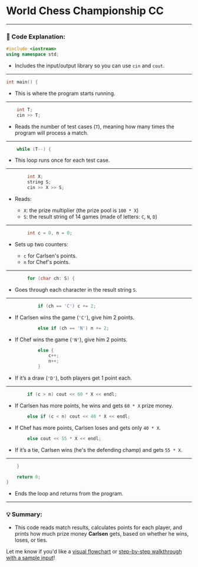 ﻿# World Chess Championship CC


---

### 🔹 Code Explanation:

```cpp
#include <iostream>
using namespace std;
```

* Includes the input/output library so you can use `cin` and `cout`.

---

```cpp
int main() {
```

* This is where the program starts running.

---

```cpp
    int T;
    cin >> T;
```

* Reads the number of test cases (`T`), meaning how many times the program will process a match.

---

```cpp
    while (T--) {
```

* This loop runs once for each test case.

---

```cpp
        int X;
        string S;
        cin >> X >> S;
```

* Reads:

  * `X`: the prize multiplier (the prize pool is `100 * X`)
  * `S`: the result string of 14 games (made of letters: `C`, `N`, `D`)

---

```cpp
        int c = 0, n = 0;
```

* Sets up two counters:

  * `c` for Carlsen's points.
  * `n` for Chef's points.

---

```cpp
        for (char ch: S) {
```

* Goes through each character in the result string `S`.

---

```cpp
            if (ch == 'C') c += 2;
```

* If Carlsen wins the game (`'C'`), give him 2 points.

```cpp
            else if (ch == 'N') n += 2;
```

* If Chef wins the game (`'N'`), give him 2 points.

```cpp
            else {
                c++;
                n++;
            }
```

* If it’s a draw (`'D'`), both players get 1 point each.

---

```cpp
        if (c > n) cout << 60 * X << endl;
```

* If Carlsen has more points, he wins and gets `60 * X` prize money.

```cpp
        else if (c < n) cout << 40 * X << endl;
```

* If Chef has more points, Carlsen loses and gets only `40 * X`.

```cpp
        else cout << 55 * X << endl;
```

* If it’s a tie, Carlsen wins (he's the defending champ) and gets `55 * X`.

---

```cpp
    }

    return 0;
}
```

* Ends the loop and returns from the program.

---

### 💡 Summary:

* This code reads match results, calculates points for each player, and prints how much prize money **Carlsen** gets, based on whether he wins, loses, or ties.

Let me know if you'd like a [visual flowchart](f) or [step-by-step walkthrough with a sample input](f)!
